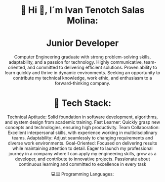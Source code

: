 <div align = center>
  
# 💫 Hi 👋, I´m Ivan Tenotch Salas Molina:
# Junior Developer
 Computer Engineering graduate with strong problem-solving skills, adaptability, and a passion for
 technology. Highly communicative, team-oriented, and committed to delivering efficient solutions. Proven
 ability to learn quickly and thrive in dynamic environments. Seeking an opportunity to contribute my
 technical knowledge, work ethic, and enthusiasm to a forward-thinking company.

# 🤖 Tech Stack:

 Technical Aptitude: Solid foundation in software development, algorithms, and system design from academic training.
 Fast Learner: Quickly grasp new concepts and technologies, ensuring high productivity.
 Team Collaboration: Excellent interpersonal skills, with experience working in multidisciplinary teams.
 Adaptability: Adjust seamlessly to changing requirements and diverse work environments.
 Goal-Oriented: Focused on delivering results while maintaining attention to detail.
 Eager to launch my professional journey in a company where I can apply my engineering skills, grow as a
 developer, and contribute to innovative projects. Passionate about continuous learning and committed to
 excellence in every task

💻⌨️ Programming Languages:
